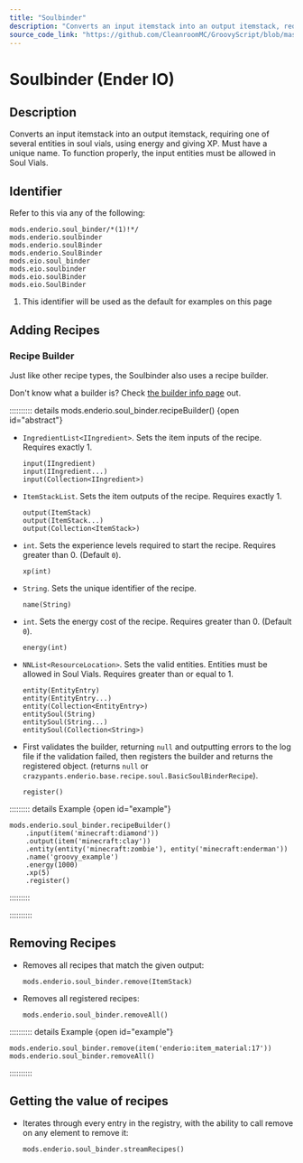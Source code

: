 ```yaml
---
title: "Soulbinder"
description: "Converts an input itemstack into an output itemstack, requiring one of several entities in soul vials, using energy and giving XP. Must have a unique name. To function properly, the input entities must be allowed in Soul Vials."
source_code_link: "https://github.com/CleanroomMC/GroovyScript/blob/master/src/main/java/com/cleanroommc/groovyscript/compat/mods/enderio/SoulBinder.java"
---
```


# Soulbinder (Ender IO)

## Description

Converts an input itemstack into an output itemstack, requiring one of several entities in soul vials, using energy and giving XP. Must have a unique name. To function properly, the input entities must be allowed in Soul Vials.

## Identifier

Refer to this via any of the following:

```groovy:no-line-numbers {1}
mods.enderio.soul_binder/*(1)!*/
mods.enderio.soulbinder
mods.enderio.soulBinder
mods.enderio.SoulBinder
mods.eio.soul_binder
mods.eio.soulbinder
mods.eio.soulBinder
mods.eio.SoulBinder
```

1. This identifier will be used as the default for examples on this page

## Adding Recipes

### Recipe Builder

Just like other recipe types, the Soulbinder also uses a recipe builder.

Don't know what a builder is? Check [the builder info page](../../../groovy/builder.md) out.

:::::::::: details mods.enderio.soul_binder.recipeBuilder() {open id="abstract"}
- `IngredientList<IIngredient>`. Sets the item inputs of the recipe. Requires exactly 1.

    ```groovy:no-line-numbers
    input(IIngredient)
    input(IIngredient...)
    input(Collection<IIngredient>)
    ```

- `ItemStackList`. Sets the item outputs of the recipe. Requires exactly 1.

    ```groovy:no-line-numbers
    output(ItemStack)
    output(ItemStack...)
    output(Collection<ItemStack>)
    ```

- `int`. Sets the experience levels required to start the recipe. Requires greater than 0. (Default `0`).

    ```groovy:no-line-numbers
    xp(int)
    ```

- `String`. Sets the unique identifier of the recipe.

    ```groovy:no-line-numbers
    name(String)
    ```

- `int`. Sets the energy cost of the recipe. Requires greater than 0. (Default `0`).

    ```groovy:no-line-numbers
    energy(int)
    ```

- `NNList<ResourceLocation>`. Sets the valid entities. Entities must be allowed in Soul Vials. Requires greater than or equal to 1.

    ```groovy:no-line-numbers
    entity(EntityEntry)
    entity(EntityEntry...)
    entity(Collection<EntityEntry>)
    entitySoul(String)
    entitySoul(String...)
    entitySoul(Collection<String>)
    ```

- First validates the builder, returning `null` and outputting errors to the log file if the validation failed, then registers the builder and returns the registered object. (returns `null` or `crazypants.enderio.base.recipe.soul.BasicSoulBinderRecipe`).

    ```groovy:no-line-numbers
    register()
    ```

::::::::: details Example {open id="example"}
```groovy:no-line-numbers
mods.enderio.soul_binder.recipeBuilder()
    .input(item('minecraft:diamond'))
    .output(item('minecraft:clay'))
    .entity(entity('minecraft:zombie'), entity('minecraft:enderman'))
    .name('groovy_example')
    .energy(1000)
    .xp(5)
    .register()
```

:::::::::

::::::::::

## Removing Recipes

- Removes all recipes that match the given output:

    ```groovy:no-line-numbers
    mods.enderio.soul_binder.remove(ItemStack)
    ```

- Removes all registered recipes:

    ```groovy:no-line-numbers
    mods.enderio.soul_binder.removeAll()
    ```

:::::::::: details Example {open id="example"}
```groovy:no-line-numbers
mods.enderio.soul_binder.remove(item('enderio:item_material:17'))
mods.enderio.soul_binder.removeAll()
```

::::::::::

## Getting the value of recipes

- Iterates through every entry in the registry, with the ability to call remove on any element to remove it:

    ```groovy:no-line-numbers
    mods.enderio.soul_binder.streamRecipes()
    ```
